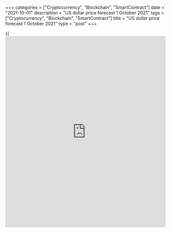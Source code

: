 +++
categories = ["Cryptocurrency", "Blockchain", "SmartContract"]
date = "2021-10-01"
description = "US dollar price forecast 1 October 2021"
tags = ["Cryptocurrency", "Blockchain", "SmartContract"]
title = "US dollar price forecast 1 October 2021"
type = "post"
+++

{{<iframe id="large-banner" src="https://www.bounty.group/#slide=17.0" width="100%" height="600" scrolling="no" style="border: 0px solid rgb(216, 221, 230); border-radius: 3px;">}}

2021-10-01

2021-10-01

Keep smiling, dollar! Forecast as of 01.10.2021Dmitri Demidenko

The worst performance of American stock indices since March 2020 and the
Fed's intention to normalize monetary [policy](https://www.fintechee.com/policy/) allowed the greenback to
experience the most rapid growth since September last year. What's next?
Let's discuss and make up a trading plan for [EUR/USD][1].

## Weekly US dollar fundamental forecast

It's hard to resist the charm of the dollar. Especially when it finds
support on both sides of its smile. September turned out to be the worst
month for US stocks since March 2020, and the greenback received more
attention as a safe haven asset. At its most recent meeting, the Fed
signalled that the QE would be closing down in November, and the USD
index saluted it with its best monthly increase in a year. Despite the
differences in recessions, the dollar smile theory is alive and well and
it does not allow the bears on [EUR/USD][1] to raise their heads.

When storms shake the economy and financial markets, [investor](https://www.fintechee.com/tutorial-for-forex-trading/investor-mode/)s flee to
safe havens buying US currency. Then there comes a period of weakness
due to the massive monetary stimulus of the Fed taking on the role of
messiah. As soon as GDP recovers and the time comes to normalize
monetary [policy](https://www.fintechee.com/policy/), the greenback begins to grow again. This is how the
dollar smile is formed. The use of it allowed me to quite accurately
predict the dynamics of [EUR/USD][1] over the past year and a half.

What's next? Looking at the fact that the Fed is beginning to doubt the
mantra about the temporary nature of high inflation, it can be assumed
that we are on the verge of an aggressive increase in the federal funds
rate in 2022, which will allow the main currency pair to continue its
journey to the south towards 1.1. Indeed, prices in the United States
are rising much faster than in other developed countries. How can you
not start to get nervous?

### Inflation dynamics



 _Source: Financial Times._

Jerome Powell is already preparing for a retreat, arguing that the Fed
is unable to control supply bottlenecks. He acknowledges that the
central bank will face a very hard challenge in 2022. Typically, when
inflation is high, the unemployment rate is low, so the rate hike is
painless for the economy. Now it's far from full employment, and price
increases are skyrocketing. It is necessary to normalize monetary [policy](https://www.fintechee.com/policy/)
so as not to damage GDP.

The Fed has only one hope: that the temporary factors pushing PCE upward
will disappear on their own, and this will allow for very slow rate
hikes. Otherwise, you can go back to the past. The 1970s, with their
double-digit inflation and interest rates, high unemployment and
extremely slow economic recovery from recurring reсessions. Such a
scenario is possible, but it should be noted that now the UK is much
closer to stagflation than the United States, which leads to a collapse
of the pound.

There is a similar situation in Germany, where the CPI jumped to a
29-year peak of 4.1% in September, and workers went on strike to insist
on higher wages. There are certain risks that their demands will trigger
a self-fulfilling inflationary spiral in the largest economy in the
eurozone, and the ECB will have nothing to do but raise the rates
earlier than in 2024.

### German inflation dynamics

 _Source: Financial Times._

### Weekly [EUR/USD][1] trading plan

2022 will be very exciting. So far, [EUR/USD][1] is trying to find the
bottom near the previously indicated targets at 1.1555 - 1.1565. Perhaps
it's time for you and me to take a break in selling?



## Price chart of EURUSD in real time mode

The content of this article reflects the author’s opinion and does not
necessarily reflect the official position of LiteForex. The material
published on this page is provided for informational purposes only and
should not be considered as the provision of investment advice for the
purposes of Directive 2004/39/EC.

Rate this article:

{{value}}

( {{count}} {{title}} )

   1. my.liteforex.com/trading/chart?symbol=EURUSD